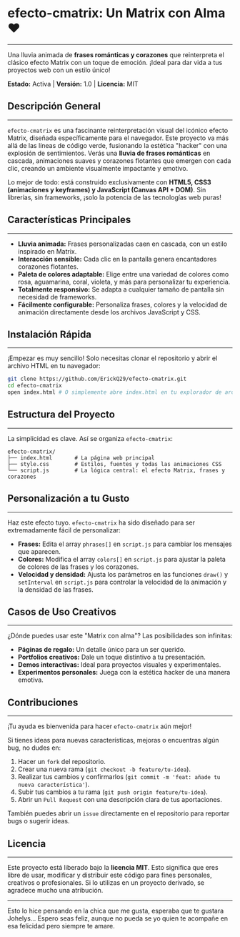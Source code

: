 
# efecto-cmatrix: Un Matrix con Alma ❤️

-----

Una lluvia animada de **frases románticas y corazones** que reinterpreta el clásico efecto Matrix con un toque de emoción. ¡Ideal para dar vida a tus proyectos web con un estilo único\!

**Estado:** Activa | **Versión:** 1.0 | **Licencia:** MIT

## Descripción General

-----

`efecto-cmatrix` es una fascinante reinterpretación visual del icónico efecto Matrix, diseñada específicamente para el navegador. Este proyecto va más allá de las líneas de código verde, fusionando la estética "hacker" con una explosión de sentimientos. Verás una **lluvia de frases románticas** en cascada, animaciones suaves y corazones flotantes que emergen con cada clic, creando un ambiente visualmente impactante y emotivo.

Lo mejor de todo: está construido exclusivamente con **HTML5, CSS3 (animaciones y keyframes) y JavaScript (Canvas API + DOM)**. Sin librerías, sin frameworks, ¡solo la potencia de las tecnologías web puras\!

## Características Principales

-----

  * **Lluvia animada:** Frases personalizadas caen en cascada, con un estilo inspirado en Matrix.
  * **Interacción sensible:** Cada clic en la pantalla genera encantadores corazones flotantes.
  * **Paleta de colores adaptable:** Elige entre una variedad de colores como rosa, aguamarina, coral, violeta, y más para personalizar tu experiencia.
  * **Totalmente responsivo:** Se adapta a cualquier tamaño de pantalla sin necesidad de frameworks.
  * **Fácilmente configurable:** Personaliza frases, colores y la velocidad de animación directamente desde los archivos JavaScript y CSS.

## Instalación Rápida

-----

¡Empezar es muy sencillo\! Solo necesitas clonar el repositorio y abrir el archivo HTML en tu navegador:

```bash
git clone https://github.com/ErickQ29/efecto-cmatrix.git
cd efecto-cmatrix
open index.html # O simplemente abre index.html en tu explorador de archivos
```

## Estructura del Proyecto

-----

La simplicidad es clave. Así se organiza `efecto-cmatrix`:

```plaintext
efecto-cmatrix/
├── index.html       # La página web principal
├── style.css        # Estilos, fuentes y todas las animaciones CSS
└── script.js        # La lógica central: el efecto Matrix, frases y corazones
```

## Personalización a tu Gusto

-----

Haz este efecto tuyo. `efecto-cmatrix` ha sido diseñado para ser extremadamente fácil de personalizar:

  * **Frases:** Edita el array `phrases[]` en `script.js` para cambiar los mensajes que aparecen.
  * **Colores:** Modifica el array `colors[]` en `script.js` para ajustar la paleta de colores de las frases y los corazones.
  * **Velocidad y densidad:** Ajusta los parámetros en las funciones `draw()` y `setInterval` en `script.js` para controlar la velocidad de la animación y la densidad de las frases.

## Casos de Uso Creativos

-----

¿Dónde puedes usar este "Matrix con alma"? Las posibilidades son infinitas:

  * **Páginas de regalo:** Un detalle único para un ser querido.
  * **Portfolios creativos:** Dale un toque distintivo a tu presentación.
  * **Demos interactivas:** Ideal para proyectos visuales y experimentales.
  * **Experimentos personales:** Juega con la estética hacker de una manera emotiva.

## Contribuciones

-----

¡Tu ayuda es bienvenida para hacer `efecto-cmatrix` aún mejor\!

Si tienes ideas para nuevas características, mejoras o encuentras algún bug, no dudes en:

1.  Hacer un `fork` del repositorio.
2.  Crear una nueva rama (`git checkout -b feature/tu-idea`).
3.  Realizar tus cambios y confirmarlos (`git commit -m 'feat: añade tu nueva característica'`).
4.  Subir tus cambios a tu rama (`git push origin feature/tu-idea`).
5.  Abrir un `Pull Request` con una descripción clara de tus aportaciones.

También puedes abrir un `issue` directamente en el repositorio para reportar bugs o sugerir ideas.

## Licencia

-----

Este proyecto está liberado bajo la **licencia MIT**. Esto significa que eres libre de usar, modificar y distribuir este código para fines personales, creativos o profesionales. Si lo utilizas en un proyecto derivado, se agradece mucho una atribución.

-----
Esto lo hice pensando en la chica que me gusta, esperaba que te gustara Johelys... Espero seas feliz, aunque no pueda se yo quien te acompañe en esa felicidad pero siempre te amare.

